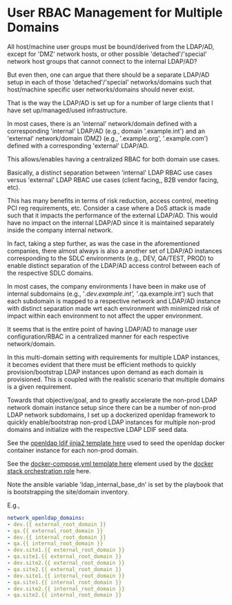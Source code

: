 
# User RBAC Management for Multiple Domains

All host/machine user groups must be bound/derived from the LDAP/AD, except for 'DMZ' network hosts, or other possible 'detached'/'special' network host groups that cannot connect to the internal LDAP/AD?  

But even then, one can argue that there should be a separate LDAP/AD setup in each of those 'detached'/'special' networks/domains such that host/machine specific user networks/domains should never exist.

That is the way the LDAP/AD is set up for a number of large clients that I have set up/managed/used infrastructure.

In most cases, there is an 'internal' network/domain defined with a corresponding 'internal' LDAP/AD (e.g., domain '.example.int') and an 'external' network/domain (DMZ) (e.g., '.example.org', '.example.com') defined with a corresponding 'external' LDAP/AD. 

This allows/enables having a centralized RBAC for both domain use cases.   

Basically, a distinct separation between 'internal' LDAP RBAC use cases versus 'external' LDAP RBAC use cases (client facing,, B2B vendor facing, etc).

This has many benefits in terms of risk reduction, access control, meeting PCI reg requirements, etc.  Consider a case where a DoS attack is made such that it impacts the performance of the external LDAP/AD.  This would have no impact on the internal LDAP/AD since it is maintained separately inside the company internal network.

In fact, taking a step further, as was the case in the aforementioned companies, there almost always is also a another set of LDAP/AD instances corresponding to the SDLC environments (e.g., DEV, QA/TEST, PROD) to enable distinct separation of the LDAP/AD access control between each of the respective SDLC domains.  

In most cases, the company environments I have been in make use of internal subdomains (e.g., '*.dev.example.int', '*.qa.example.int') such that each subdomain is mapped to a respective network and LDAP/AD instance with distinct separation made wrt each environment with minimized risk of impact within each environment to not affect the upper environment.

It seems that is the entire point of having LDAP/AD to manage user configuration/RBAC in a centralized manner for each respective network/domain.

In this multi-domain setting with requirements for multiple LDAP instances, it becomes evident that there must be efficient methods to quickly provision/bootstrap LDAP instances upon demand as each domain is provisioned.  This is coupled with the realistic scenario that multiple domains is a given requirement. 

Towards that objective/goal, and to greatly accelerate the non-prod LDAP network domain instance setup since there can be a number of non-prod LDAP network subdomains, I set up a dockerized openldap framework to quickly enable/bootstrap non-prod LDAP instances for multiple non-prod  domains and initialize with the respective LDAP LDIF seed data.  

See the [openldap ldif jinja2 template here](https://github.com/lj020326/ansible-datacenter/blob/main/files/openldap/ldif/ldap_seed_info.ldif.j2) used to seed the openldap docker container instance for each non-prod domain. 

See the [docker-compose.yml template here](https://github.com/lj020326/ansible-datacenter/blob/main/roles/bootstrap_docker_stack/vars/app-services/v2/docker_stack_openldap.yml) element used by the [docker stack orchestration role](https://github.com/lj020326/ansible-datacenter/tree/main/roles/bootstrap_docker_stack) here. 

Note the ansible variable 'ldap_internal_base_dn' is set by the playbook that is bootstrapping the site/domain inventory.

E.g., 

```yaml
network_openldap_domains:
- dev.{{ external_root_domain }}
- qa.{{ external_root_domain }}
- dev.{{ internal_root_domain }}
- qa.{{ internal_root_domain }}
- dev.site1.{{ external_root_domain }}
- qa.site1.{{ external_root_domain }}
- dev.site2.{{ external_root_domain }}
- qa.site2.{{ external_root_domain }}
- dev.site1.{{ internal_root_domain }}
- qa.site1.{{ internal_root_domain }}
- dev.site2.{{ internal_root_domain }}
- qa.site2.{{ internal_root_domain }}
```

